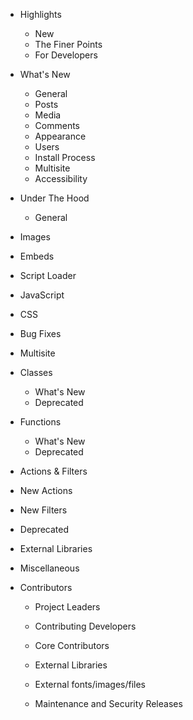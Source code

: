 
* Highlights
  * New
  * The Finer Points
  * For Developers
  
* What's New
  * General
  * Posts
  * Media
  * Comments
  * Appearance
  * Users
  * Install Process
  * Multisite
  * Accessibility
  
* Under The Hood
  * General
* Images
* Embeds
* Script Loader
* JavaScript
* CSS
* Bug Fixes
* Multisite
* Classes
  * What's New
  * Deprecated
* Functions
  * What's New
  * Deprecated
 * Actions & Filters
  * New Actions
  * New Filters
  * Deprecated
* External Libraries
* Miscellaneous
  
* Contributors
  * Project Leaders
  * Contributing Developers
  * Core Contributors
  * External Libraries
  * External fonts/images/files
  
  * Maintenance and Security Releases 